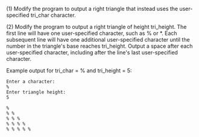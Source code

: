 (1) Modify the program to output a right triangle that instead uses the user-specified tri\_char character.

(2) Modify the program to output a right triangle of height tri\_height. The first line will have one user-specified character, such as % or \*. Each subsequent line will have one additional user-specified character until the number in the triangle's base reaches tri\_height. Output a space after each user-specified character, including after the line's last user-specified character.


Example output for tri\_char = % and tri\_height = 5:
```
Enter a character:
%
Enter triangle height:
5

%
% %
% % %
% % % %
% % % % %
```
